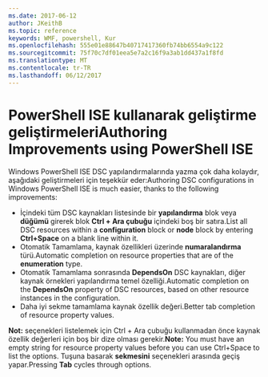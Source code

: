 ```yaml
---
ms.date: 2017-06-12
author: JKeithB
ms.topic: reference
keywords: WMF, powershell, Kur
ms.openlocfilehash: 555e01e88647b40717417360fb74bb6554a9c122
ms.sourcegitcommit: 75f70c7df01eea5e7a2c16f9a3ab1dd437a1f8fd
ms.translationtype: MT
ms.contentlocale: tr-TR
ms.lasthandoff: 06/12/2017
---
```

# <a name="authoring-improvements-using-powershell-ise"></a><span data-ttu-id="bcada-102">PowerShell ISE kullanarak geliştirme geliştirmeleri</span><span class="sxs-lookup"><span data-stu-id="bcada-102">Authoring Improvements using PowerShell ISE</span></span>

<span data-ttu-id="bcada-103">Windows PowerShell ISE DSC yapılandırmalarında yazma çok daha kolaydır, aşağıdaki geliştirmeleri için teşekkür eder:</span><span class="sxs-lookup"><span data-stu-id="bcada-103">Authoring DSC configurations in Windows PowerShell ISE is much easier, thanks to the following improvements:</span></span>

- <span data-ttu-id="bcada-104">İçindeki tüm DSC kaynakları listesinde bir **yapılandırma** blok veya **düğümü** girerek blok **Ctrl + Ara çubuğu** içindeki boş bir satıra.</span><span class="sxs-lookup"><span data-stu-id="bcada-104">List all DSC resources within a **configuration** block or **node** block by entering **Ctrl+Space** on a blank line within it.</span></span>
- <span data-ttu-id="bcada-105">Otomatik Tamamlama, kaynak özellikleri üzerinde **numaralandırma** türü.</span><span class="sxs-lookup"><span data-stu-id="bcada-105">Automatic completion on resource properties that are of the **enumeration** type.</span></span>
- <span data-ttu-id="bcada-106">Otomatik Tamamlama sonrasında **DependsOn** DSC kaynakları, diğer kaynak örnekleri yapılandırma temel özelliği.</span><span class="sxs-lookup"><span data-stu-id="bcada-106">Automatic completion on the **DependsOn** property of DSC resources, based on other resource instances in the configuration.</span></span>
- <span data-ttu-id="bcada-107">Daha iyi sekme tamamlama kaynak özellik değeri.</span><span class="sxs-lookup"><span data-stu-id="bcada-107">Better tab completion of resource property values.</span></span>

<span data-ttu-id="bcada-108">**Not:** seçenekleri listelemek için Ctrl + Ara çubuğu kullanmadan önce kaynak özellik değerleri için boş bir dize olması gerekir.</span><span class="sxs-lookup"><span data-stu-id="bcada-108">**Note:** You must have an empty string for resource property values before you can use Ctrl+Space to list the options.</span></span> <span data-ttu-id="bcada-109">Tuşuna basarak **sekmesini** seçenekleri arasında geçiş yapar.</span><span class="sxs-lookup"><span data-stu-id="bcada-109">Pressing **Tab** cycles through options.</span></span>

